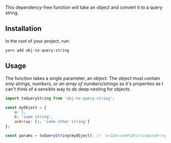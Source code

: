 This dependency-free function will take an object and convert it to a query string.

## Installation
In the root of your project, run:
```shell
yarn add obj-to-query-string
```

## Usage
The function takes a single parameter, an object. The object must contain _only strings, numbers, or an array of numbers/strings_ as it's properties as I can't think of a sensible way to do deep nesting for objects. 

```javascript
import toQueryString from 'obj-to-query-string';

const myObject = {
    a: 1,
    b: 'some string',
    anArray: [1, 'some other string']
};

const params = toQueryString(myObject); // 'a=1&b=some%20string&anArray[]=1&anArray[]=some%20other%20string'
```
